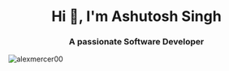 <h1 align="center">Hi 👋, I'm Ashutosh Singh</h1>
<h3 align="center">A passionate Software Developer</h3>

<p align="left"> <img src="https://komarev.com/ghpvc/?username=alexmercer00&label=Profile%20views&color=0e75b6&style=flat" alt="alexmercer00" /> </p>

